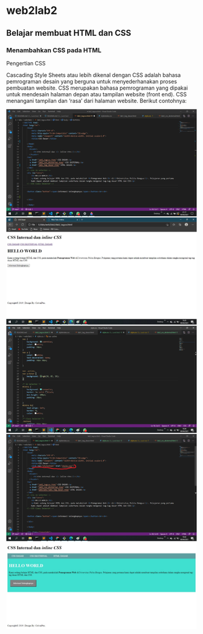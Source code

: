 # web2lab2
## Belajar membuat HTML dan CSS

### Menambahkan CSS pada HTML
<p>Pengertian CSS</p>
Cascading Style Sheets atau lebih dikenal dengan CSS adalah bahasa pemrograman desain yang berguna untuk menyederhanakan proses pembuatan website. CSS merupakan bahasa pemrograman yang dipakai untuk mendesain halaman depan atau tampilan website (front end). CSS menangani tampilan dan ‘rasa’ dari halaman website.
Berikut contohnya:

![Gambar](screenshot/satu.png)
![Gambar](screenshot/dua.jpg)
![Gambar](screenshot/tiga.PNG)
![Gambar](screenshot/44.png)
![Gambar](screenshot/5.jpeg)